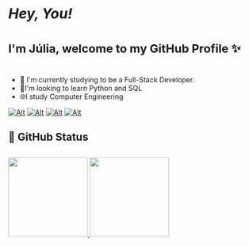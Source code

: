 
# _Hey, You!_   
# <sub> I'm Júlia, welcome to my GitHub Profile ✨ </sub> <h1> 

<ul>
    <li> 📝 I'm currently studying to be a Full-Stack Developer.</li>
    <li> 🚨I'm looking to learn Python and SQL </li>
    <li> 🌐I study Computer Engineering</li>
</ul> 

[![Alt](https://img.shields.io/badge/-Behance-blue?style=for-the-badge&logo=behance&logoColor=white)](https://www.behance.net/jliaalmeida14) [![Alt](https://img.shields.io/badge/Instagram-E4405F?style=for-the-badge&logo=instagram&logoColor=white)](https://www.instagram.com/julia.alpes/) [![Alt](https://img.shields.io/badge/LinkedIn-0077B5?style=for-the-badge&logo=linkedin&logoColor=white)](https://www.linkedin.com/in/j%C3%BAlia-l-20732227b/) [![Alt](https://img.shields.io/badge/Gmail-D14836?style=for-the-badge&logo=gmail&logoColor=white)](juliacassia.lopes@gmail.com) 


  ## 🎨 GitHub Status <h2>
  <div>
<a href="https://github.com/seu-usuário-aqui">
<img loading="lazy" height="160em" src="https://github-readme-stats.vercel.app/api/top-langs/?username=juliaverso&layout=compact&langs_count=7&theme=dracula"/>
<img loading="lazy" height="160em" src="https://github-readme-stats.vercel.app/api?username=juliaverso&show_icons=true&theme=dracula&include_all_commits=true&count_private=true"/>
</div>
